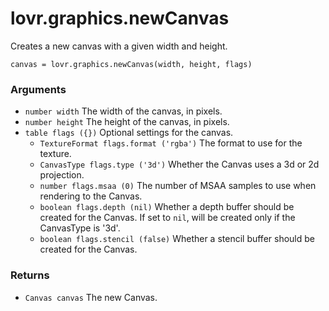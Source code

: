 <!--
category: reference
-->

lovr.graphics.newCanvas
===

Creates a new canvas with a given width and height.

    canvas = lovr.graphics.newCanvas(width, height, flags)

### Arguments

- `number width` The width of the canvas, in pixels.
- `number height` The height of the canvas, in pixels.
- `table flags ({})` Optional settings for the canvas.
  - `TextureFormat flags.format ('rgba')` The format to use for the texture.
  - `CanvasType flags.type ('3d')` Whether the Canvas uses a 3d or 2d projection.
  - `number flags.msaa (0)` The number of MSAA samples to use when rendering to the Canvas.
  - `boolean flags.depth (nil)` Whether a depth buffer should be created for the Canvas.  If set to
    `nil`, will be created only if the CanvasType is '3d'.
  - `boolean flags.stencil (false)` Whether a stencil buffer should be created for the Canvas.

### Returns

- `Canvas canvas` The new Canvas.
